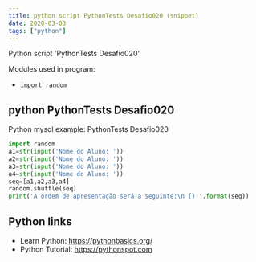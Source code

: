 ```yaml
---
title: python script PythonTests Desafio020 (snippet)
date: 2020-03-03
tags: ["python"]
---
```

Python script 'PythonTests Desafio020'


Modules used in program: 
* `import random`

## python PythonTests Desafio020

Python mysql example: PythonTests Desafio020

```python
import random
a1=str(input('Nome do Aluno: '))
a2=str(input('Nome do Aluno: '))
a3=str(input('Nome do Aluno: '))
a4=str(input('Nome do Aluno: '))
seq=[a1,a2,a3,a4]
random.shuffle(seq)
print('A ordem de apresentação será a seguinte:\n {} '.format(seq))

```

## Python links

- Learn Python: https://pythonbasics.org/
- Python Tutorial: https://pythonspot.com
